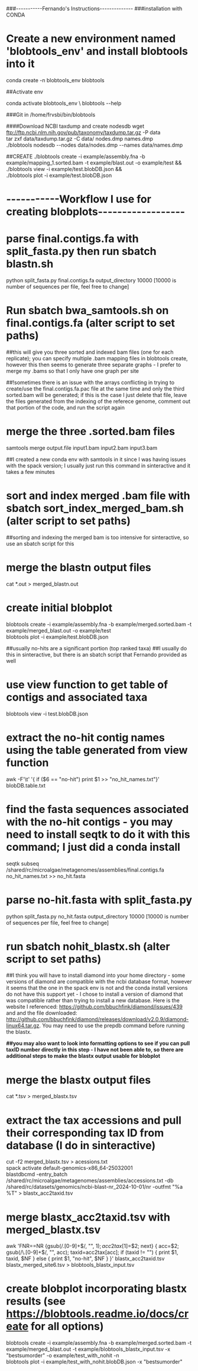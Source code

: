 ###-----------Fernando's Instructions--------------
###installation with CONDA

# Create a new environment named 'blobtools_env' and install blobtools into it
conda create -n blobtools_env blobtools

##Activate env

conda activate blobtools_env \ 
blobtools --help

###Git in 
/home/frvsbi/bin/blobtools

####Download NCBI taxdump and create nodesdb
wget ftp://ftp.ncbi.nlm.nih.gov/pub/taxonomy/taxdump.tar.gz -P data \
tar zxf data/taxdump.tar.gz -C data/ nodes.dmp names.dmp \
./blobtools nodesdb --nodes data/nodes.dmp --names data/names.dmp

##CREATE 
./blobtools create -i example/assembly.fna -b example/mapping_1.sorted.bam -t example/blast.out -o example/test && \
./blobtools view -i example/test.blobDB.json && \
./blobtools plot -i example/test.blobDB.json 

# -----------Workflow I use for creating blobplots------------------
# parse final.contigs.fa with split_fasta.py then run sbatch blastn.sh 
python split_fasta.py final.contigs.fa output_directory 10000 [10000 is number of sequences per file, feel free to change]

# Run sbatch bwa_samtools.sh on final.contigs.fa (alter script to set paths)

##this will give you three sorted and indexed bam files (one for each replicate); you can specify multiple .bam mapping files in blobtools create, however this then seems to generate three separate graphs - I prefer to merge my .bams so that I only have one graph per site

##!sometimes there is an issue with the arrays conflicting in trying to create/use the final.contigs.fa.pac file at the same time and only the third sorted.bam will be generated; if this is the case I just delete that file, leave the files generated from the indexing of the referece genome, comment out that portion of the code, and run the script again 

# merge the three .sorted.bam files
samtools merge output.file input1.bam input2.bam input3.bam 

##I created a new conda env with samtools in it since I was having issues with the spack version; I usually just run this command in sinteractive and it takes a few minutes

# sort and index merged .bam file with sbatch sort_index_merged_bam.sh (alter script to set paths)

##sorting and indexing the merged bam is too intensive for sinteractive, so use an sbatch script for this

# merge the blastn output files
cat *.out > merged_blastn.out

# create initial blobplot 
blobtools create -i example/assembly.fna -b example/merged.sorted.bam -t example/merged_blast.out -o example/test \
blobtools plot -i example/test.blobDB.json 

##usually no-hits are a significant portion (top ranked taxa)
##I usually do this in sinteractive, but there is an sbatch script that Fernando provided as well

# use view function to get table of contigs and associated taxa
blobtools view -i test.blobDB.json

# extract the no-hit contig names using the table generated from view function
awk -F'\t' '{ if ($6 == "no-hit") print $1 >> "no_hit_names.txt"}' blobDB.table.txt

# find the fasta sequences associated with the no-hit contigs - you may need to install seqtk to do it with this command; I just did a conda install
seqtk subseq /shared/rc/microalgae/metagenomes/assemblies/final.contigs.fa no_hit_names.txt >> no_hit.fasta

# parse no-hit.fasta with split_fasta.py
python split_fasta.py no_hit.fasta output_directory 10000 [10000 is number of sequences per file, feel free to change]

# run sbatch nohit_blastx.sh (alter script to set paths)

##I think you will have to install diamond into your home directory - some versions of diamond are compatible with the ncbi database format, however it seems that the one in the spack env is not and the conda install versions do not have this support yet - I chose to install a version of diamond that was compatible rather than trying to install a new database. Here is the website I referenced: https://github.com/bbuchfink/diamond/issues/439 and and the file downloaded: http://github.com/bbuchfink/diamond/releases/download/v2.0.9/diamond-linux64.tar.gz. You may need to use the prepdb command before running the blastx.

**##you may also want to look into formatting options to see if you can pull taxID number directly in this step - I have not been able to, so there are additional steps to make the blastx output usable for blobplot** 

# merge the blastx output files
cat *.tsv > merged_blastx.tsv

# extract the tax accessions and pull their corresponding tax ID from database (I do in sinteractive)
cut -f2 merged_blastx.tsv > acessions.txt \
spack activate default-genomics-x86_64-25032001 \
blastdbcmd -entry_batch /shared/rc/microalgae/metagenomes/assemblies/accessions.txt -db /shared/rc/datasets/genomics/ncbi-blast-nr_2024-10-01/nr -outfmt "%a %T" > blastx_acc2taxid.tsv

# merge blastx_acc2taxid.tsv with merged_blastx.tsv
awk 'FNR==NR {gsub(/\.[0-9]+$/, "", $1); acc2tax[$1]=$2; next} {
    acc=$2; gsub(/\.[0-9]+$/, "", acc); taxid=acc2tax[acc];
    if (taxid != "") {
        print $1, taxid, $NF
    } else {
        print $1, "no-hit", $NF 
    }
}' blastx_acc2taxid.tsv blastx_merged_site6.tsv > blobtools_blastx_input.tsv

# create blobplot incorporating blastx results (see https://blobtools.readme.io/docs/create for all options)
blobtools create -i example/assembly.fna -b example/merged.sorted.bam -t example/merged_blast.out -t example/blobtools_blastx_input.tsv -x "bestsumorder" -o example/test_with_nohit -n \
blobtools plot -i example/test_with_nohit.blobDB.json -x "bestsumorder"
